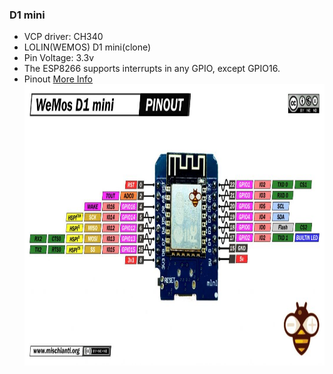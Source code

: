 ### D1 mini
* VCP driver: CH340
* LOLIN(WEMOS) D1 mini(clone)
* Pin Voltage: 3.3v
* The ESP8266 supports interrupts in any GPIO, except GPIO16.
* Pinout [More Info](https://randomnerdtutorials.com/esp8266-pinout-reference-gpios/)<br/>
<img src="pinout.jpg" width="700" height="450"></img>
